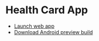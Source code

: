 # Health Card App

* [Launch web app](https://health-card-app.web.app/)
* [Download Android preview build](https://github.com/Az-21/healthApp/releases)

